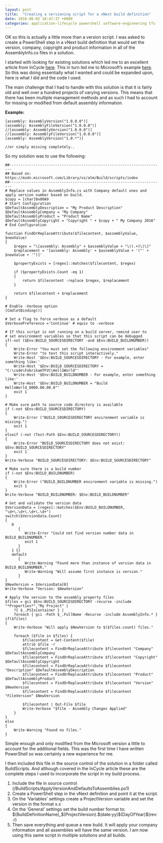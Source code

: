 ```yaml
---
layout: post
title:  "Creating a versioning script for a vNext build definition"
date: 2016-06-02 18:47:37 +0000
categories: application-lifecycle powershell software-engineering tfs
---
```


<!-- paragraph -->
<p>OK so this is actually a little more than a version&nbsp;script. I was asked to create a PowerShell step in a vNext build definition that would set the version, company, copyright and product information in all of the AssemblyInfo.cs files in a solution.</p>
<!-- /paragraph -->

<!-- paragraph -->
<p>I started with looking for existing solutions which led me to an excellent article from InCycle&nbsp;<a href="https://web.archive.org/web/20170929203905/http://incyclesoftware.com/2015/06/vnext-build-awesomeness-managing-version-numbers/">here</a>. This in turn led me to Microsoft’s example&nbsp;<a href="https://web.archive.org/web/20170929203905/https://www.visualstudio.com/docs/build/scripts/index">here</a>. So this was doing essentially what I wanted and could be expanded upon, here is what I did and the code I used.</p>
<!-- /paragraph -->

<!-- paragraph -->
<p>The main challenge that I had to handle with this solution is that it is fairly old and well over a hundred projects of varying versions. This means that there has been multiple management methods and as such I had to account for missing or modified from default assembly information.</p>
<!-- /paragraph -->

<!-- paragraph -->
<p><strong>Example: </strong></p>
<!-- /paragraph -->

<!-- code -->
<pre><code>&#091;assembly: AssemblyVersion("1.0.0.0")]
&#091;assembly: AssemblyFileVersion("1.0.0.0")]
//&#091;assembly: AssemblyVersion("1.0.0.0")]
//&#091;assembly: AssemblyFileVersion("1.0.0.0")]
&#091;assembly: AssemblyVersion("1.0.*")]

//or simply missing completely..</code></pre>
<!-- /code -->

<!-- paragraph -->
<p>So my solution was to use the following:</p>
<!-- /paragraph -->

<!-- code -->
<pre><code>##-----------------------------------------------------------------------
## Based on: https://msdn.microsoft.com/Library/vs/alm/Build/scripts/index
##-----------------------------------------------------------------------
# Replace values in AssemblyInfo.cs with Company default ones and apply version number based on build.
$copy = &#091;char]0x00A9
# Start Configuration
$DefaultAssemblyDescription = "My Product Description"
$DefaultAssemblyCompany = "My Company"
$DefaultAssemblyProduct = "Product Name"
$DefaultAssemblyCopyright = "Copyright " + $copy + " My Company 2016"
# End Configuration

function FindOrReplaceAttribute($filecontent, $assemblyValue, $newValue)
{
	$regex = "\&#091;assembly: Assembly" + $assemblyValue + "\((.+)\)\]"
	$replacement = '&#091;assembly: Assembly' + $assemblyValue + '("' + $newValue + '")]'
	
    $propertyExists = &#091;regex]::matches($filecontent, $regex)
    
    if ($propertyExists.Count -eq 1)
    {
        return $filecontent -replace $regex, $replacement
    }
    
    return $filecontent + $replacement
}

# Enable -Verbose option
&#091;CmdletBinding()]

# Set a flag to force verbose as a default
$VerbosePreference ='Continue' # equiv to -verbose

# If this script is not running on a build server, remind user to 
# set environment variables so that this script can be debugged
if(-not ($Env:BUILD_SOURCESDIRECTORY -and $Env:BUILD_BUILDNUMBER))
{
    Write-Error "You must set the following environment variables"
    Write-Error "to test this script interactively."
    Write-Host '$Env:BUILD_SOURCESDIRECTORY - For example, enter something like:'
    Write-Host '$Env:BUILD_SOURCESDIRECTORY = "C:\code\FabrikamTFVC\HelloWorld"'
    Write-Host '$Env:BUILD_BUILDNUMBER - For example, enter something like:'
    Write-Host '$Env:BUILD_BUILDNUMBER = "Build HelloWorld_0000.00.00.0"'
    exit 1
}

# Make sure path to source code directory is available
if (-not $Env:BUILD_SOURCESDIRECTORY)
{
    Write-Error ("BUILD_SOURCESDIRECTORY environment variable is missing.")
    exit 1
}
elseif (-not (Test-Path $Env:BUILD_SOURCESDIRECTORY))
{
    Write-Error "BUILD_SOURCESDIRECTORY does not exist: $Env:BUILD_SOURCESDIRECTORY"
    exit 1
}
Write-Verbose "BUILD_SOURCESDIRECTORY: $Env:BUILD_SOURCESDIRECTORY"

# Make sure there is a build number
if (-not $Env:BUILD_BUILDNUMBER)
{
    Write-Error ("BUILD_BUILDNUMBER environment variable is missing.")
    exit 1
}
Write-Verbose "BUILD_BUILDNUMBER: $Env:BUILD_BUILDNUMBER"

# Get and validate the version data
$VersionData = &#091;regex]::matches($Env:BUILD_BUILDNUMBER, "\d+\.\d+\.\d+\.\d+")
switch($VersionData.Count)
{
   0        
      { 
         Write-Error "Could not find version number data in BUILD_BUILDNUMBER."
         exit 1
      }
   1 {}
   default 
      { 
         Write-Warning "Found more than instance of version data in BUILD_BUILDNUMBER." 
         Write-Warning "Will assume first instance is version."
      }
}
$NewVersion = $VersionData&#091;0]
Write-Verbose "Version: $NewVersion"

# Apply the version to the assembly property files
$files = gci $Env:BUILD_SOURCESDIRECTORY -recurse -include "*Properties*","My Project" | 
    ?{ $_.PSIsContainer } | 
    foreach { gci -Path $_.FullName -Recurse -include AssemblyInfo.* }
if($files)
{
    Write-Verbose "Will apply $NewVersion to $($files.count) files."

    foreach ($file in $files) {
        $filecontent = Get-Content($file)
        attrib $file -r
        $filecontent = FindOrReplaceAttribute $filecontent "Company" $DefaultAssemblyCompany
		$filecontent = FindOrReplaceAttribute $filecontent "Copyright" $DefaultAssemblyCopyright
		$filecontent = FindOrReplaceAttribute $filecontent "Description" $DefaultAssemblyDescription
		$filecontent = FindOrReplaceAttribute $filecontent "Product" $DefaultAssemblyProduct
		$filecontent = FindOrReplaceAttribute $filecontent "Version" $NewVersion
		$filecontent = FindOrReplaceAttribute $filecontent "FileVersion" $NewVersion

        $filecontent | Out-File $file
        Write-Verbose "$file - Assembly Changes Applied"
    }
}
else
{
    Write-Warning "Found no files."
}</code></pre>
<!-- /code -->

<!-- paragraph -->
<p>Simple enough and only modified from the Microsoft version a little to account for the additional fields. This was the first time I have written PowerShell so was certainly a new experience for me.</p>
<!-- /paragraph -->

<!-- paragraph -->
<p>I then included this file in the source control of the solution in a folder called BuildScripts. And although covered in the InCycle article these are the complete steps I used to incorporate the script in my build process.</p>
<!-- /paragraph -->

<!-- list {"ordered":true} -->
<ol><li>Include the file in source control (/BuildScripts/ApplyVersionAndDefaultsToAssemblies.ps1)</li><li>Create a PowerShell step in the vNext definition and point it at the script.</li><li>On the ‘Variables’ settings create a ProjectVersion variable and set the version in the format x.x</li><li>On the ‘General’ settings set the build number format to:<br>$(BuildDefinitionName)_$(ProjectVersion).$(date:yy)$(DayOfYear)$(rev:.r)</li><li>Then save everything and queue a new build. It will apply your company information and all assemblies will have the same version. I am now using this same script in multiple solutions and all builds.</li></ol>
<!-- /list -->
